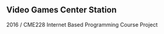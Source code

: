 
Video Games Center Station
---------------------
2016 / CME228 Internet Based Programming Course Project
